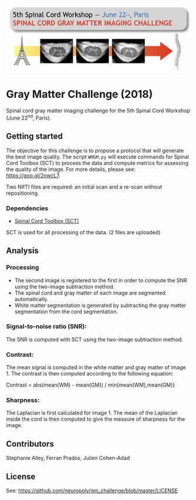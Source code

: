 ![](https://github.com/neuropoly/gm_challenge/blob/master/doc/logo_challenge.png)

# Gray Matter Challenge (2018)
Spinal cord gray matter imaging challenge for the 5th Spinal Cord Workshop (June 22<sup>nd</sup>, Paris).

## Getting started

The objective for this challenge is to propose a protocol that will generate the best image quality. The script `WMGM.py` will execute commands for Spinal Cord Toolbox (SCT) to process the data and compute metrics for assessing the quality of the image. For more details, please see: https://goo.gl/2owcL7.

Two NIfTI files are required: an initial scan and a re-scan without repositioning.

### Dependencies

- [Spinal Cord Toolbox (SCT)](https://github.com/neuropoly/spinalcordtoolbox)

SCT is used for all processing of the data.
(2 files are uploaded)


## Analysis

### Processing
- The second image is registered to the first in order to compute the SNR using the two-image subtraction method.
- The spinal cord and gray matter of each image are segmented automatically.
- White matter segmentation is generated by subtracting the gray matter segmentation from the cord segmentation.

### Signal-to-noise ratio (SNR):
  The SNR is computed with SCT using the two-image subtraction method.

### Contrast:
The mean signal is computed in the white matter and gray matter of image 1. The contrast is then computed according to the following equation:

Contrast = abs(mean(WM) - mean(GM)) / min{mean(WM),mean(GM)}

### Sharpness:
The Laplacian is first calculated for image 1. The mean of the Laplacian inside the cord is then computed to give the measure of sharpness for the image.

## Contributors
Stephanie Alley, Ferran Prados, Julien Cohen-Adad

## License
See: https://github.com/neuropoly/gm_challenge/blob/master/LICENSE

